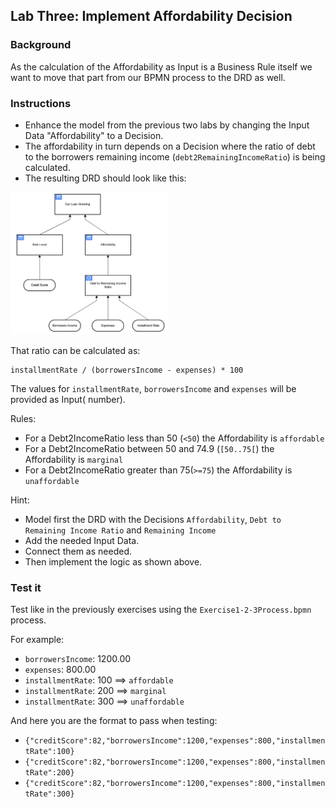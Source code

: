 ## Lab Three: Implement Affordability Decision

### Background

As the calculation of the Affordability as Input is a Business Rule itself we want to move that part from our BPMN process to the DRD as well.

### Instructions

- Enhance the model from the previous two labs by changing the Input Data "Affordability" to a Decision.
- The affordability in turn depends on a Decision where the ratio of debt to the borrowers remaining income (`debt2RemainingIncomeRatio`) is being calculated.
- The resulting DRD should look like this:

<img src="Lab3-TargetModel.png" width="50%"/>

That ratio can be calculated as:

    installmentRate / (borrowersIncome - expenses) * 100

The values for `installmentRate`, `borrowersIncome` and `expenses` will be provided as Input( number).

Rules:

- For a Debt2IncomeRatio less than 50 (`<50`) the Affordability is `affordable`
- For a Debt2IncomeRatio between 50 and 74.9 (`[50..75[`) the Affordability is `marginal`
- For a Debt2IncomeRatio greater than 75(`>=75`) the Affordability is `unaffordable`

Hint:

- Model first the DRD with the Decisions `Affordability`, `Debt to Remaining Income Ratio` and `Remaining Income`
- Add the needed Input Data.
- Connect them as needed.
- Then implement the logic as shown above.

### Test it

Test like in the previously exercises using the `Exercise1-2-3Process.bpmn` process.

For example:

- `borrowersIncome`: 1200.00
- `expenses`: 800.00
- `installmentRate`: 100 ==> `affordable`
- `installmentRate`: 200 ==> `marginal`
- `installmentRate`: 300 ==> `unaffordable`

And here you are the format to pass when testing:

- `{"creditScore":82,"borrowersIncome":1200,"expenses":800,"installmentRate":100}`
- `{"creditScore":82,"borrowersIncome":1200,"expenses":800,"installmentRate":200}`
- `{"creditScore":82,"borrowersIncome":1200,"expenses":800,"installmentRate":300}`
